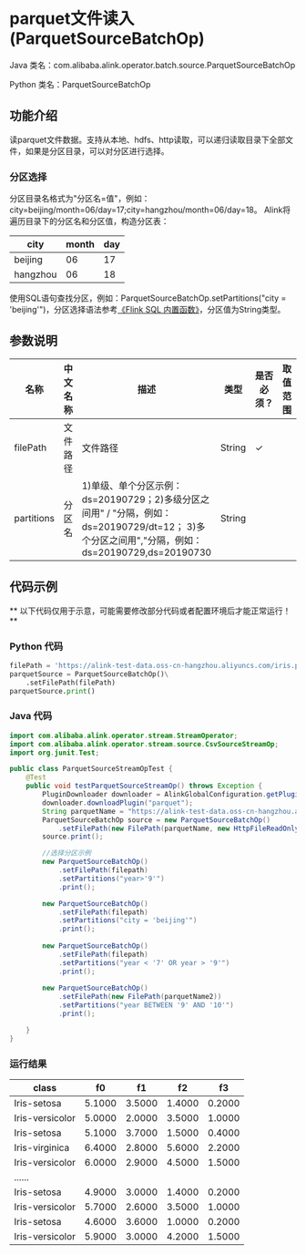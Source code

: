 # parquet文件读入 (ParquetSourceBatchOp)
Java 类名：com.alibaba.alink.operator.batch.source.ParquetSourceBatchOp

Python 类名：ParquetSourceBatchOp


## 功能介绍
读parquet文件数据。支持从本地、hdfs、http读取，可以递归读取目录下全部文件，如果是分区目录，可以对分区进行选择。

### 分区选择
分区目录名格式为"分区名=值"，例如： city=beijing/month=06/day=17;city=hangzhou/month=06/day=18。
Alink将遍历目录下的分区名和分区值，构造分区表：

city | month | day
---|---|---
beijing | 06 | 17
hangzhou | 06 | 18

使用SQL语句查找分区，例如：ParquetSourceBatchOp.setPartitions("city = 'beijing'")，分区选择语法参考[《Flink SQL 内置函数》](http://alinklab.cn/tutorial/appendix_aggregate_function.html)，分区值为String类型。

## 参数说明
| 名称 | 中文名称 | 描述 | 类型 | 是否必须？ | 取值范围 | 默认值 |
| --- | --- | --- | --- | --- | --- | --- |
| filePath | 文件路径 | 文件路径 | String | ✓ |  |  |
| partitions | 分区名 | 1)单级、单个分区示例：ds=20190729；2)多级分区之间用" / "分隔，例如：ds=20190729/dt=12； 3)多个分区之间用","分隔，例如：ds=20190729,ds=20190730 | String |  |  | null |

## 代码示例

** 以下代码仅用于示意，可能需要修改部分代码或者配置环境后才能正常运行！**

### Python 代码
```python
filePath = 'https://alink-test-data.oss-cn-hangzhou.aliyuncs.com/iris.parquet'
parquetSource = ParquetSourceBatchOp()\
    .setFilePath(filePath)
parquetSource.print()

```
### Java 代码
```java
import com.alibaba.alink.operator.stream.StreamOperator;
import com.alibaba.alink.operator.stream.source.CsvSourceStreamOp;
import org.junit.Test;

public class ParquetSourceStreamOpTest {
	@Test
	public void testParquetSourceStreamOp() throws Exception {
		PluginDownloader downloader = AlinkGlobalConfiguration.getPluginDownloader();
		downloader.downloadPlugin("parquet");
		String parquetName = "https://alink-test-data.oss-cn-hangzhou.aliyuncs.com/iris.parquet";
		ParquetSourceBatchOp source = new ParquetSourceBatchOp()
			.setFilePath(new FilePath(parquetName, new HttpFileReadOnlyFileSystem()));
		source.print();

		//选择分区示例
		new ParquetSourceBatchOp()
			.setFilePath(filepath)
			.setPartitions("year>'9'")
			.print();

		new ParquetSourceBatchOp()
			.setFilePath(filepath)
			.setPartitions("city = 'beijing'")
			.print();
		
		new ParquetSourceBatchOp()
			.setFilePath(filepath)
			.setPartitions("year < '7' OR year > '9'")
			.print();
		
		new ParquetSourceBatchOp()
			.setFilePath(new FilePath(parquetName2))
			.setPartitions("year BETWEEN '9' AND '10'")
			.print();

	}
}
```

### 运行结果

class|f0|f1|f2|f3
-----|---|---|---|---
Iris-setosa|5.1000|3.5000|1.4000|0.2000
Iris-versicolor|5.0000|2.0000|3.5000|1.0000
Iris-setosa|5.1000|3.7000|1.5000|0.4000
Iris-virginica|6.4000|2.8000|5.6000|2.2000
Iris-versicolor|6.0000|2.9000|4.5000|1.5000
|......|
Iris-setosa|4.9000|3.0000|1.4000|0.2000
Iris-versicolor|5.7000|2.6000|3.5000|1.0000
Iris-setosa|4.6000|3.6000|1.0000|0.2000
Iris-versicolor|5.9000|3.0000|4.2000|1.5000

